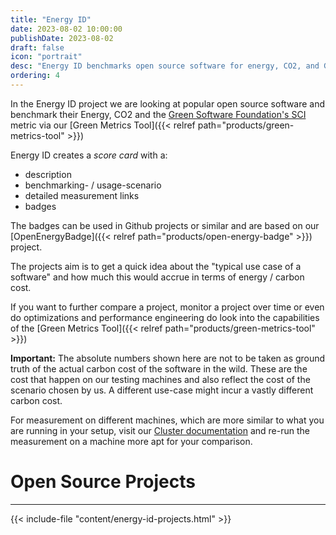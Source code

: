 ```yaml
---
title: "Energy ID"
date: 2023-08-02 10:00:00
publishDate: 2023-08-02
draft: false
icon: "portrait"
desc: "Energy ID benchmarks open source software for energy, CO2, and Green Software Foundation's SCI metrics using the Green Metrics Tool. It offers a scorecard with descriptions, scenarios, measurements, and badges from the OpenEnergyBadge project, aiming to highlight the energy/carbon cost of typical software use cases."
ordering: 4
---
```


In the Energy ID project we are looking at popular open source software and benchmark their Energy, CO2 and the [Green Software Foundation's SCI](https://sci-guide.greensoftware.foundation/) metric via our [Green Metrics Tool]({{< relref path="products/green-metrics-tool" >}})

Energy ID creates a *score card* with a:
- description
- benchmarking- / usage-scenario
- detailed measurement links
- badges

The badges can be used in Github projects or similar and are based on our [OpenEnergyBadge]({{< relref path="products/open-energy-badge" >}}) project.

The projects aim is to get a quick idea about the "typical use case of a software" and how much this would accrue in terms of energy / carbon cost.

If you want to further compare a project, monitor a project over time or even do optimizations and performance engineering do look into the capabilities of the [Green Metrics Tool]({{< relref path="products/green-metrics-tool" >}})

**Important:** The absolute numbers shown here are not to be taken as ground truth of the actual carbon cost of the
software in the wild. These are the cost that happen on our testing machines and
also reflect the cost of the scenario chosen by us. A different use-case might incur a vastly different carbon cost.

For measurement on different machines, which are more similar to what you are running in your setup, visit our [Cluster documentation](https://docs.green-coding.io/docs/measuring/measurement-cluster/)
and re-run the measurement on a machine more apt for your comparison.

# Open Source Projects
---
{{< include-file "content/energy-id-projects.html" >}}
